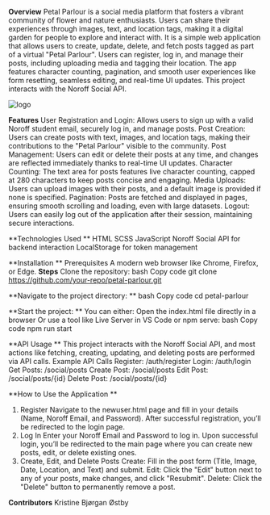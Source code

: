 
**Overview**
Petal Parlour is a social media platform that fosters a vibrant community of flower and nature enthusiasts. Users can share their experiences through images, text, and location tags, making it a digital garden for people to explore and interact with. It is a simple web application that allows users to create, update, delete, and fetch posts tagged as part of a virtual "Petal Parlour". Users can register, log in, and manage their posts, including uploading media and tagging their location. The app features character counting, pagination, and smooth user experiences like form resetting, seamless editing, and real-time UI updates.
This project interacts with the Noroff Social API.

![logo]([http://url/to/img.png](https://res.cloudinary.com/dbjbheduy/image/upload/v1727539912/logo_womecd.png))


**Features**
User Registration and Login: Allows users to sign up with a valid Noroff student email, securely log in, and manage posts.
Post Creation: Users can create posts with text, images, and location tags, making their contributions to the "Petal Parlour" visible to the community.
Post Management: Users can edit or delete their posts at any time, and changes are reflected immediately thanks to real-time UI updates.
Character Counting: The text area for posts features live character counting, capped at 280 characters to keep posts concise and engaging.
Media Uploads: Users can upload images with their posts, and a default image is provided if none is specified.
Pagination: Posts are fetched and displayed in pages, ensuring smooth scrolling and loading, even with large datasets.
Logout: Users can easily log out of the application after their session, maintaining secure interactions.

**Technologies Used
**
HTML
SCSS
JavaScript
Noroff Social API for backend interaction
LocalStorage for token management

**Installation
**
Prerequisites
A modern web browser like Chrome, Firefox, or Edge.
**Steps**
Clone the repository:
bash
Copy code
git clone https://github.com/your-repo/petal-parlour.git


**Navigate to the project directory:
**
bash
Copy code
cd petal-parlour

**Start the project:
**
You can either:
Open the index.html file directly in a browser
Or use a tool like Live Server in VS Code or npm serve:
bash
Copy code
npm run start

**API Usage
**
This project interacts with the Noroff Social API, and most actions like fetching, creating, updating, and deleting posts are performed via API calls.
Example API Calls
Register: /auth/register
Login: /auth/login
Get Posts: /social/posts
Create Post: /social/posts
Edit Post: /social/posts/{id}
Delete Post: /social/posts/{id}

**How to Use the Application
**
1. Register
Navigate to the newuser.html page and fill in your details (Name, Noroff Email, and Password).
After successful registration, you’ll be redirected to the login page.
2. Log In
Enter your Noroff Email and Password to log in.
Upon successful login, you’ll be redirected to the main page where you can create new posts, edit, or delete existing ones.
3. Create, Edit, and Delete Posts
Create: Fill in the post form (Title, Image, Date, Location, and Text) and submit.
Edit: Click the "Edit" button next to any of your posts, make changes, and click "Resubmit".
Delete: Click the "Delete" button to permanently remove a post.

**Contributors**
Kristine Bjørgan Østby
